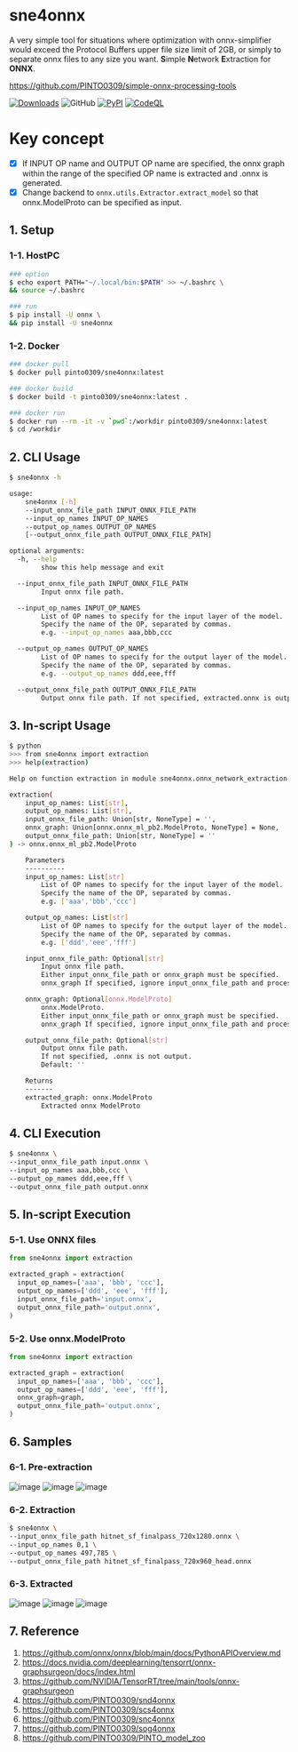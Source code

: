 # sne4onnx
A very simple tool for situations where optimization with onnx-simplifier would exceed the Protocol Buffers upper file size limit of 2GB, or simply to separate onnx files to any size you want. **S**imple **N**etwork **E**xtraction for **ONNX**.

https://github.com/PINTO0309/simple-onnx-processing-tools

[![Downloads](https://static.pepy.tech/personalized-badge/sne4onnx?period=total&units=none&left_color=grey&right_color=brightgreen&left_text=Downloads)](https://pepy.tech/project/sne4onnx) ![GitHub](https://img.shields.io/github/license/PINTO0309/sne4onnx?color=2BAF2B) [![PyPI](https://img.shields.io/pypi/v/sne4onnx?color=2BAF2B)](https://pypi.org/project/sne4onnx/) [![CodeQL](https://github.com/PINTO0309/sne4onnx/workflows/CodeQL/badge.svg)](https://github.com/PINTO0309/sne4onnx/actions?query=workflow%3ACodeQL)

# Key concept
- [x] If INPUT OP name and OUTPUT OP name are specified, the onnx graph within the range of the specified OP name is extracted and .onnx is generated.
- [x] Change backend to `onnx.utils.Extractor.extract_model` so that onnx.ModelProto can be specified as input.

## 1. Setup
### 1-1. HostPC
```bash
### option
$ echo export PATH="~/.local/bin:$PATH" >> ~/.bashrc \
&& source ~/.bashrc

### run
$ pip install -U onnx \
&& pip install -U sne4onnx
```
### 1-2. Docker
```bash
### docker pull
$ docker pull pinto0309/sne4onnx:latest

### docker build
$ docker build -t pinto0309/sne4onnx:latest .

### docker run
$ docker run --rm -it -v `pwd`:/workdir pinto0309/sne4onnx:latest
$ cd /workdir
```

## 2. CLI Usage
```bash
$ sne4onnx -h

usage:
    sne4onnx [-h]
    --input_onnx_file_path INPUT_ONNX_FILE_PATH
    --input_op_names INPUT_OP_NAMES
    --output_op_names OUTPUT_OP_NAMES
    [--output_onnx_file_path OUTPUT_ONNX_FILE_PATH]

optional arguments:
  -h, --help
        show this help message and exit

  --input_onnx_file_path INPUT_ONNX_FILE_PATH
        Input onnx file path.

  --input_op_names INPUT_OP_NAMES
        List of OP names to specify for the input layer of the model.
        Specify the name of the OP, separated by commas.
        e.g. --input_op_names aaa,bbb,ccc

  --output_op_names OUTPUT_OP_NAMES
        List of OP names to specify for the output layer of the model.
        Specify the name of the OP, separated by commas.
        e.g. --output_op_names ddd,eee,fff

  --output_onnx_file_path OUTPUT_ONNX_FILE_PATH
        Output onnx file path. If not specified, extracted.onnx is output.
```

## 3. In-script Usage
```bash
$ python
>>> from sne4onnx import extraction
>>> help(extraction)

Help on function extraction in module sne4onnx.onnx_network_extraction:

extraction(
    input_op_names: List[str],
    output_op_names: List[str],
    input_onnx_file_path: Union[str, NoneType] = '',
    onnx_graph: Union[onnx.onnx_ml_pb2.ModelProto, NoneType] = None,
    output_onnx_file_path: Union[str, NoneType] = ''
) -> onnx.onnx_ml_pb2.ModelProto

    Parameters
    ----------
    input_op_names: List[str]
        List of OP names to specify for the input layer of the model.
        Specify the name of the OP, separated by commas.
        e.g. ['aaa','bbb','ccc']

    output_op_names: List[str]
        List of OP names to specify for the output layer of the model.
        Specify the name of the OP, separated by commas.
        e.g. ['ddd','eee','fff']

    input_onnx_file_path: Optional[str]
        Input onnx file path.
        Either input_onnx_file_path or onnx_graph must be specified.
        onnx_graph If specified, ignore input_onnx_file_path and process onnx_graph.

    onnx_graph: Optional[onnx.ModelProto]
        onnx.ModelProto.
        Either input_onnx_file_path or onnx_graph must be specified.
        onnx_graph If specified, ignore input_onnx_file_path and process onnx_graph.

    output_onnx_file_path: Optional[str]
        Output onnx file path.
        If not specified, .onnx is not output.
        Default: ''

    Returns
    -------
    extracted_graph: onnx.ModelProto
        Extracted onnx ModelProto
```

## 4. CLI Execution
```bash
$ sne4onnx \
--input_onnx_file_path input.onnx \
--input_op_names aaa,bbb,ccc \
--output_op_names ddd,eee,fff \
--output_onnx_file_path output.onnx
```

## 5. In-script Execution
### 5-1. Use ONNX files
```python
from sne4onnx import extraction

extracted_graph = extraction(
  input_op_names=['aaa', 'bbb', 'ccc'],
  output_op_names=['ddd', 'eee', 'fff'],
  input_onnx_file_path='input.onnx',
  output_onnx_file_path='output.onnx',
)
```
### 5-2. Use onnx.ModelProto
```python
from sne4onnx import extraction

extracted_graph = extraction(
  input_op_names=['aaa', 'bbb', 'ccc'],
  output_op_names=['ddd', 'eee', 'fff'],
  onnx_graph=graph,
  output_onnx_file_path='output.onnx',
)
```

## 6. Samples
### 6-1. Pre-extraction
![image](https://user-images.githubusercontent.com/33194443/162101010-13662cb6-a93b-4ebb-ad46-96da055a56a4.png)
![image](https://user-images.githubusercontent.com/33194443/162100392-71d58154-ea75-4a39-88a5-930a6e7a5d6a.png)
![image](https://user-images.githubusercontent.com/33194443/162100741-89e5cf0e-de21-469c-a060-1a05a3a2ce1b.png)

### 6-2.  Extraction
```bash
$ sne4onnx \
--input_onnx_file_path hitnet_sf_finalpass_720x1280.onnx \
--input_op_names 0,1 \
--output_op_names 497,785 \
--output_onnx_file_path hitnet_sf_finalpass_720x960_head.onnx
```

### 6-3. Extracted
![image](https://user-images.githubusercontent.com/33194443/162101435-a9e1209b-8b87-4c85-b66e-517e26aab9ba.png)
![image](https://user-images.githubusercontent.com/33194443/162101596-ba0cd103-3daa-4a2b-98d4-cf4d72074f64.png)
![image](https://user-images.githubusercontent.com/33194443/162101783-45e0fde7-2d9a-4625-a0f8-95efa7f79473.png)

## 7. Reference
1. https://github.com/onnx/onnx/blob/main/docs/PythonAPIOverview.md
2. https://docs.nvidia.com/deeplearning/tensorrt/onnx-graphsurgeon/docs/index.html
3. https://github.com/NVIDIA/TensorRT/tree/main/tools/onnx-graphsurgeon
4. https://github.com/PINTO0309/snd4onnx
5. https://github.com/PINTO0309/scs4onnx
6. https://github.com/PINTO0309/snc4onnx
7. https://github.com/PINTO0309/sog4onnx
8. https://github.com/PINTO0309/PINTO_model_zoo

